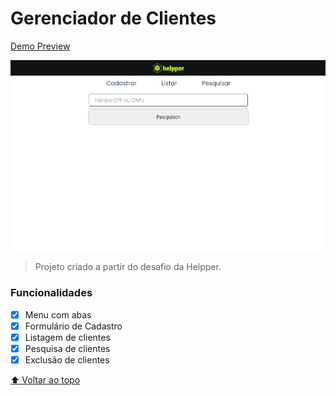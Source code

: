 # Gerenciador de Clientes

[Demo Preview](https://client-manager.vercel.app/)

<img src="exemplo.png" alt="exemplo imagem">

> Projeto criado a partir do desafio da Helpper.

### Funcionalidades

- [x] Menu com abas
- [x] Formulário de Cadastro
- [x] Listagem de clientes
- [x] Pesquisa de clientes
- [x] Exclusão de clientes

[⬆ Voltar ao topo](#nome-do-projeto)<br>
